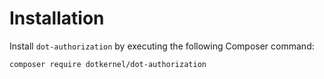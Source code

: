 # Installation

Install `dot-authorization` by executing the following Composer command:

    composer require dotkernel/dot-authorization
